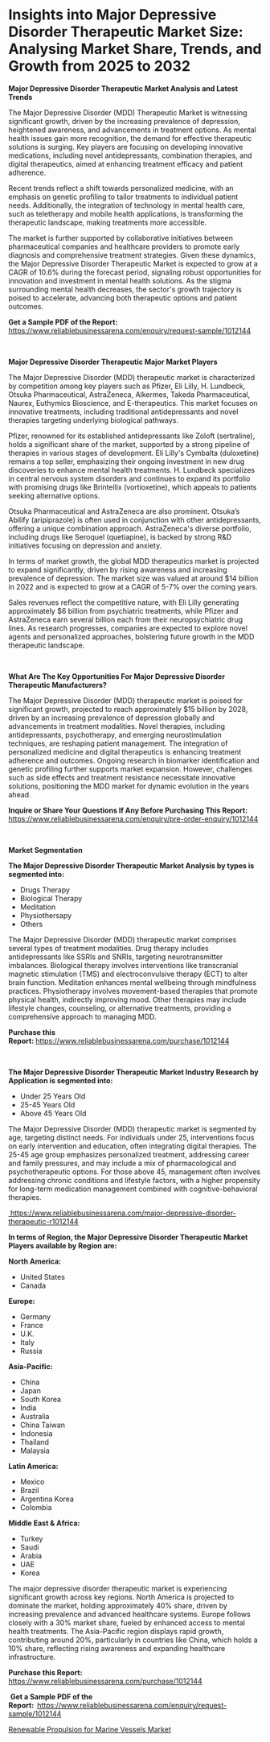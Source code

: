 <p><h1>Insights into Major Depressive Disorder Therapeutic Market Size: Analysing Market Share, Trends, and Growth from 2025 to 2032</h1></p><p><strong>Major Depressive Disorder Therapeutic Market Analysis and Latest Trends</strong></p>
<p><p>The Major Depressive Disorder (MDD) Therapeutic Market is witnessing significant growth, driven by the increasing prevalence of depression, heightened awareness, and advancements in treatment options. As mental health issues gain more recognition, the demand for effective therapeutic solutions is surging. Key players are focusing on developing innovative medications, including novel antidepressants, combination therapies, and digital therapeutics, aimed at enhancing treatment efficacy and patient adherence.</p><p>Recent trends reflect a shift towards personalized medicine, with an emphasis on genetic profiling to tailor treatments to individual patient needs. Additionally, the integration of technology in mental health care, such as teletherapy and mobile health applications, is transforming the therapeutic landscape, making treatments more accessible.</p><p>The market is further supported by collaborative initiatives between pharmaceutical companies and healthcare providers to promote early diagnosis and comprehensive treatment strategies. Given these dynamics, the Major Depressive Disorder Therapeutic Market is expected to grow at a CAGR of 10.6% during the forecast period, signaling robust opportunities for innovation and investment in mental health solutions. As the stigma surrounding mental health decreases, the sector's growth trajectory is poised to accelerate, advancing both therapeutic options and patient outcomes.</p></p>
<p><strong>Get a Sample PDF of the Report:&nbsp;</strong> <a href="https://www.reliablebusinessarena.com/enquiry/request-sample/1012144?utm_campaign=2488&utm_medium=2&utm_source=Github&utm_content=ia&utm_term=08032025&utm_id=major-depressive-disorder-therapeutic">https://www.reliablebusinessarena.com/enquiry/request-sample/1012144</a></p>
<p>&nbsp;</p>
<p><strong>Major Depressive Disorder Therapeutic Major Market Players</strong></p>
<p><p>The Major Depressive Disorder (MDD) therapeutic market is characterized by competition among key players such as Pfizer, Eli Lilly, H. Lundbeck, Otsuka Pharmaceutical, AstraZeneca, Alkermes, Takeda Pharmaceutical, Naurex, Euthymics Bioscience, and E-therapeutics. This market focuses on innovative treatments, including traditional antidepressants and novel therapies targeting underlying biological pathways.</p><p>Pfizer, renowned for its established antidepressants like Zoloft (sertraline), holds a significant share of the market, supported by a strong pipeline of therapies in various stages of development. Eli Lilly's Cymbalta (duloxetine) remains a top seller, emphasizing their ongoing investment in new drug discoveries to enhance mental health treatments. H. Lundbeck specializes in central nervous system disorders and continues to expand its portfolio with promising drugs like Brintellix (vortioxetine), which appeals to patients seeking alternative options.</p><p>Otsuka Pharmaceutical and AstraZeneca are also prominent. Otsuka’s Abilify (aripiprazole) is often used in conjunction with other antidepressants, offering a unique combination approach. AstraZeneca's diverse portfolio, including drugs like Seroquel (quetiapine), is backed by strong R&D initiatives focusing on depression and anxiety.</p><p>In terms of market growth, the global MDD therapeutics market is projected to expand significantly, driven by rising awareness and increasing prevalence of depression. The market size was valued at around $14 billion in 2022 and is expected to grow at a CAGR of 5-7% over the coming years.</p><p>Sales revenues reflect the competitive nature, with Eli Lilly generating approximately $6 billion from psychiatric treatments, while Pfizer and AstraZeneca earn several billion each from their neuropsychiatric drug lines. As research progresses, companies are expected to explore novel agents and personalized approaches, bolstering future growth in the MDD therapeutic landscape.</p></p>
<p>&nbsp;</p>
<p><strong>What Are The Key Opportunities For Major Depressive Disorder Therapeutic Manufacturers?</strong></p>
<p><p>The Major Depressive Disorder (MDD) therapeutic market is poised for significant growth, projected to reach approximately $15 billion by 2028, driven by an increasing prevalence of depression globally and advancements in treatment modalities. Novel therapies, including antidepressants, psychotherapy, and emerging neurostimulation techniques, are reshaping patient management. The integration of personalized medicine and digital therapeutics is enhancing treatment adherence and outcomes. Ongoing research in biomarker identification and genetic profiling further supports market expansion. However, challenges such as side effects and treatment resistance necessitate innovative solutions, positioning the MDD market for dynamic evolution in the years ahead.</p></p>
<p><strong>Inquire or Share Your Questions If Any Before Purchasing This Report:</strong> <a href="https://www.reliablebusinessarena.com/enquiry/pre-order-enquiry/1012144?utm_campaign=2488&utm_medium=2&utm_source=Github&utm_content=ia&utm_term=08032025&utm_id=major-depressive-disorder-therapeutic">https://www.reliablebusinessarena.com/enquiry/pre-order-enquiry/1012144</a></p>
<p>&nbsp;</p>
<p><strong>Market Segmentation</strong></p>
<p><strong>The Major Depressive Disorder Therapeutic Market Analysis by types is segmented into:</strong></p>
<p><ul><li>Drugs Therapy</li><li>Biological Therapy</li><li>Meditation</li><li>Physiothersapy</li><li>Others</li></ul></p>
<p><p>The Major Depressive Disorder (MDD) therapeutic market comprises several types of treatment modalities. Drug therapy includes antidepressants like SSRIs and SNRIs, targeting neurotransmitter imbalances. Biological therapy involves interventions like transcranial magnetic stimulation (TMS) and electroconvulsive therapy (ECT) to alter brain function. Meditation enhances mental wellbeing through mindfulness practices. Physiotherapy involves movement-based therapies that promote physical health, indirectly improving mood. Other therapies may include lifestyle changes, counseling, or alternative treatments, providing a comprehensive approach to managing MDD.</p></p>
<p><strong>Purchase this Report:&nbsp;</strong><a href="https://www.reliablebusinessarena.com/purchase/1012144?utm_campaign=2488&utm_medium=2&utm_source=Github&utm_content=ia&utm_term=08032025&utm_id=major-depressive-disorder-therapeutic">https://www.reliablebusinessarena.com/purchase/1012144</a></p>
<p>&nbsp;</p>
<p><strong>The Major Depressive Disorder Therapeutic Market Industry Research by Application is segmented into:</strong></p>
<p><ul><li>Under 25 Years Old</li><li>25-45 Years Old</li><li>Above 45 Years Old</li></ul></p>
<p><p>The Major Depressive Disorder (MDD) therapeutic market is segmented by age, targeting distinct needs. For individuals under 25, interventions focus on early intervention and education, often integrating digital therapies. The 25-45 age group emphasizes personalized treatment, addressing career and family pressures, and may include a mix of pharmacological and psychotherapeutic options. For those above 45, management often involves addressing chronic conditions and lifestyle factors, with a higher propensity for long-term medication management combined with cognitive-behavioral therapies.</p></p>
<p><a href="https://www.reliablebusinessarena.com/major-depressive-disorder-therapeutic-r1012144?utm_campaign=2488&utm_medium=2&utm_source=Github&utm_content=ia&utm_term=08032025&utm_id=major-depressive-disorder-therapeutic">&nbsp;https://www.reliablebusinessarena.com/major-depressive-disorder-therapeutic-r1012144</a></p>
<p><strong>In terms of Region, the Major Depressive Disorder Therapeutic Market Players available by Region are:</strong></p>
<p>
    <p> <strong> North America: </strong>
        <ul>
            <li>United States</li>
            <li>Canada</li>
        </ul>
        </p> 
    <p> <strong> Europe: </strong>
        <ul>
            <li>Germany</li>
            <li>France</li>
            <li>U.K.</li>
            <li>Italy</li>
            <li>Russia</li>
        </ul>
        </p> 
    <p> <strong> Asia-Pacific: </strong>
        <ul>
            <li>China</li>
            <li>Japan</li>
            <li>South Korea</li>
            <li>India</li>
            <li>Australia</li>
            <li>China Taiwan</li>
            <li>Indonesia</li>
            <li>Thailand</li>
            <li>Malaysia</li>
        </ul>
        </p> 
    <p> <strong> Latin America: </strong>
        <ul>
            <li>Mexico</li>
            <li>Brazil</li>
            <li>Argentina Korea</li>
            <li>Colombia</li>
        </ul>
        </p> 
    <p> <strong> Middle East & Africa: </strong>
        <ul>
            <li>Turkey</li>
            <li>Saudi</li>
            <li>Arabia</li>
            <li>UAE</li>
            <li>Korea</li>
        </ul>
    </p>
    </p>
<p><p>The major depressive disorder therapeutic market is experiencing significant growth across key regions. North America is projected to dominate the market, holding approximately 40% share, driven by increasing prevalence and advanced healthcare systems. Europe follows closely with a 30% market share, fueled by enhanced access to mental health treatments. The Asia-Pacific region displays rapid growth, contributing around 20%, particularly in countries like China, which holds a 10% share, reflecting rising awareness and expanding healthcare infrastructure.</p></p>
<p><strong>Purchase this Report: </strong><a href="https://www.reliablebusinessarena.com/purchase/1012144?utm_campaign=2488&utm_medium=2&utm_source=Github&utm_content=ia&utm_term=08032025&utm_id=major-depressive-disorder-therapeutic">https://www.reliablebusinessarena.com/purchase/1012144</a></p>
<p>&nbsp;<strong>Get a Sample PDF of the Report:&nbsp;&nbsp;</strong><a href="https://www.reliablebusinessarena.com/enquiry/request-sample/1012144?utm_campaign=2488&utm_medium=2&utm_source=Github&utm_content=ia&utm_term=08032025&utm_id=major-depressive-disorder-therapeutic">https://www.reliablebusinessarena.com/enquiry/request-sample/1012144</a></p>
<p><strong></strong></p>
<p><p><a href="https://github.com/FahadAhmed223/Market-Research-Report-List-1/blob/main/renewable-propulsion-for-marine-vessels-market.md?utm_campaign=2488&utm_medium=2&utm_source=Github&utm_content=ia&utm_term=08032025&utm_id=major-depressive-disorder-therapeutic">Renewable Propulsion for Marine Vessels Market</a></p></p>